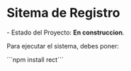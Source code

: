 <h1>Sitema de Registro</h1>
- Estado del Proyecto: <b>En construccion</b>.

Para ejecutar el sistema, debes poner: 

´´´npm install rect´´´
